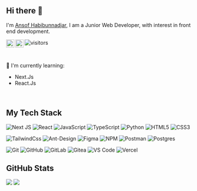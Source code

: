 ## Hi there 👋

I'm [Ansof Habibunnadjar](https://github.com/ansofhn), I am a Junior Web Developer, with interest in front end development.

<a href="https://www.instagram.com/ansofhn/">
  <img align="left" alt="Ansofhn Instagram" width="22px" src="https://raw.githubusercontent.com/hussainweb/hussainweb/main/icons/instagram.png" />
</a>
<a href="https://www.linkedin.com/in/ansofhn">
  <img align="left" alt="Ansofhn LinkedIN" width="22px" src="https://raw.githubusercontent.com/peterthehan/peterthehan/master/assets/linkedin.svg" />
</a>

![visitors](https://visitor-badge.glitch.me/badge?page_id=ansofhn)

<br />

:page_with_curl: I'm currently learning:
- Next.Js
- React.Js

<br />

## My Tech Stack

![Next JS](https://img.shields.io/badge/Next-black?style=flat-square&logo=next.js&logoColor=white)
![React](https://img.shields.io/badge/-React-black?style=flat-square&logo=react)
![JavaScript](https://img.shields.io/badge/-JavaScript-black?style=flat-square&logo=javascript)
![TypeScript](https://img.shields.io/badge/typescript-black?style=flat-square&logo=typescript)
![Python](https://img.shields.io/badge/-Python-black?style=flat-square&logo=Python)
![HTML5](https://img.shields.io/badge/-HTML5-black?style=flat-square&logo=html5&logoColor=E34F26)
![CSS3](https://img.shields.io/badge/-CSS3-black?style=flat-square&logo=css3)

![TailwindCss](https://img.shields.io/badge/-TailwindCss-black?style=flat-square&logo=tailwind-css)
![Ant-Design](https://img.shields.io/badge/-AntDesign-black?style=flat-square&logo=ant-design)
![Figma](https://img.shields.io/badge/figma-black.svg?style=flat-square&logo=figma&logoColor=%23F24E1E)
![NPM](https://img.shields.io/badge/NPM-%23000000.svg?style=flat-square&logo=npm&logoColor=white)
![Postman](https://img.shields.io/badge/Postman-black?style=flat-square&logo=postman)
![Postgres](https://img.shields.io/badge/postgres-black.svg?style=flat-square&logo=postgresql)

![Git](https://img.shields.io/badge/-Git-black?style=flat-square&logo=git)
![GitHub](https://img.shields.io/badge/-GitHub-black?style=flat-square&logo=github)
![GitLab](https://img.shields.io/badge/-GitLab-black?style=flat-square&logo=gitlab)
![Gitea](https://img.shields.io/badge/Gitea-black?style=flat-square&logo=gitea&logoColor=5D9425)
![VS Code](https://img.shields.io/badge/-VSCode-black?style=flat-square&logo=visual-studio-code&logoColor=%23007ACC)
![Vercel](https://img.shields.io/badge/-Vercel-black?style=flat-square&logo=vercel)

## GitHub Stats

<img src="https://github-readme-stats-git-masterrstaa-rickstaa.vercel.app/api?username=ansofhn&layout=compact&count_private=true&show_icons=true&theme=github_dark" />

<img src="https://github-readme-stats-git-masterrstaa-rickstaa.vercel.app/api/top-langs?username=ansofhn&layout=compact&count_private=true&show_icons=true&theme=github_dark" />
